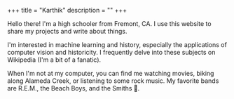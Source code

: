 +++
title = "Karthik"
description = ""
+++

Hello there! I'm a high schooler from Fremont, CA. I use this website to share my projects and write about things.

I'm interested in machine learning and history, especially the applications of computer vision and historicity. I frequently delve into these subjects on Wikipedia (I'm a bit of a fanatic).

When I'm not at my computer, you can find me watching movies, biking along Alameda Creek, or listening to some rock music. My favorite bands are R.E.M., the Beach Boys, and the Smiths 🤘.

<!-- Shoot me a message if you'd like to chat or collaborate on a project. You'll find my contact information below. -->

<!-- <div style="display:flex; gap:10px">
<table role="presentation" style="border-collapse:collapse;width:238px;margin-bottom:0;margin-top:0;background:chocolate;color:white;">
  <tbody>
    <tr>
      <td style="border:0;width:45px;height:45px;background:chocolate;text-align:center;font-size:14pt;font-weight:bold;color:white;padding:0 5px 0 5px;line-height:1.25em;vertical-align:middle;">
        <a href="https://wikipedia.org/wiki/R.E.M._(band)" style="text-decoration:none;color:white;" title="R.E.M. (band)">R.E.M.</a>
      </td>
      <td style="border:0;text-align:left;font-size:8pt;padding:0 4px 0 4px;height:45px;line-height:1.25em;color:white;vertical-align:middle;">
        <b>This user <a href="https://wikipedia.org/wiki/It%27s_the_End_of_the_World_as_We_Know_It_(And_I_Feel_Fine)" style="text-decoration:none;color:white;" title="It's the End of the World as We Know It (And I Feel Fine)"><span style="color:white">knows it's the end of the world as we know it, and feels fine.</span></a></b>
      </td>
    </tr>
  </tbody>
</table>
<table role="presentation" style="border-collapse:collapse;width:238px;margin-bottom:0;margin-top:0;background:dodgerblue;color:white">
  <tbody>
    <tr>
      <td style="border:0;width:45px;padding:2px;height:45px;background:dodgerblue; opacity: 1;text-align:center;font-size:14pt;font-weight:bold;color:white;padding:0 5px 0 5px;line-height:1.25em;vertical-align:middle;">
        <a href="https://en.wikipedia.org/wiki/The_Beach_Boys" style="text-decoration:none;color:white;" title="Beach Boys">Beach Boys</a>
      </td>
      <td style="border:0;text-align:left;font-size:8pt;padding:0 4px 0 4px;height:45px;line-height:1.25em;color:white;vertical-align:middle;">
        <b><a href="https://en.wikipedia.org/wiki/God_Only_Knows" style="text-decoration:none;color:white;" title="God Only Knows"><span style="color:white">God only knows what this user would be without you.</span></a></b>
      </td>
    </tr>
  </tbody>
</table>
<table role="presentation" style="border-collapse:collapse;width:238px;margin-bottom:0;margin-top:0;background:DarkOrchid;color:white">
  <tbody>
    <tr>
      <td style="border:0;width:45px;padding:2px;height:45px;background:DarkOrchid;text-align:center;font-size:14pt;font-weight:bold;color:white;padding:0 5px 0 5px;line-height:1.25em;vertical-align:middle;">
        <a href="https://en.wikipedia.org/wiki/The_Smiths" style="text-decoration:none;color:white;" title="The Smiths">The Smiths</a>
      </td>
      <td style="border:0;text-align:left;font-size:8pt;padding:0 4px 0 4px;height:45px;line-height:1.25em;color:white;vertical-align:middle;">
        <b><a href="https://en.wikipedia.org/wiki/Heaven_Knows_I%27m_Miserable_Now" style="text-decoration:none;color:white;" title="Heaven Knows I'm Miserable Now"><span style="color:white">Heaven knows this user is miserable now.</span></a></b>
      </td>
    </tr>
  </tbody>
</table>
</div> -->
<!-- <br><br> -->
